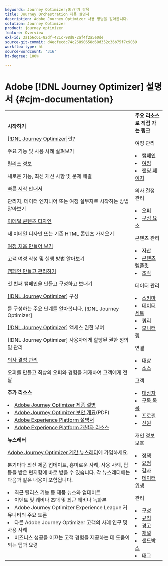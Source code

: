 ```yaml
---
keywords: Journey Optimizer;홈;인기 항목
title: Journey Orchestration 제품 설명서
description: Adobe Journey Optimizer 사용 방법을 알아봅니다.
solution: Journey Optimizer
product: journey optimizer
feature: Overview
exl-id: 3a1b6c61-82df-421c-98d8-2af4f2a5e0de
source-git-commit: d4ecfecdc74c26890658d68d352c36b75f7c9039
workflow-type: ht
source-wordcount: '316'
ht-degree: 100%

---
```


# Adobe [!DNL Journey Optimizer] 설명서 {#cjm-documentation}

<table style="table-layout:fixed">
<tr style="border: 0;">
  <td>
    <div><strong>시작하기</strong>
    </div>
    <p>
    <em></em>
    <p>
    <div>
      <a href="using/start/get-started.md">[!DNL Journey Optimizer]란?</a>
    </div>
    <p>주요 기능 및 사용 사례 살펴보기
    <p>
    <div>
      <a href="using/rn/release-notes.md">릴리스 정보</a>
    </div>
    <p>새로운 기능, 최신 개선 사항 및 문제 해결</p>
   <p>
    <div>
      <a href="using/start/quick-start.md">빠른 시작 안내서</a>
    </div>
    <p>관리자, 데이터 엔지니어 또는 여정 실무자로 시작하는 방법 알아보기</p>
    <p>
    <p>
    <div>
      <a href="using/email/get-started-email-design.md">이메일 콘텐츠 디자인</a>
    </div>
    <p>새 이메일 디자인 또는 기존 HTML 콘텐츠 가져오기</p>
    <p>
    <div>
    <a href="using/building-journeys/journey-gs.md">여정 처음 만들어 보기</a>
    </div>
    <p>고객 여정 작성 및 실행 방법 알아보기
    <p>
     <div>
      <a href="using/campaigns/create-campaign.md">캠페인 만들고 관리하기</a>
    </div>
    <p>첫 번째 캠페인을 만들고 구성하고 보내기</p>
    <p>
    <div>
    <div>
    <a href="using/configuration/get-started-configuration.md">[!DNL Journey Optimizer]</a> 구성
    </div>
    <p>를 구성하는 주요 단계를 알아봅니다. [!DNL Journey Optimizer]</p>
    <p>
    <div>
    <a href="using/administration/permissions-overview.md">[!DNL Journey Optimizer]</a> 액세스 권한 부여
    </div>
    <p>[!DNL Journey Optimizer] 사용자에게 할당된 권한 정의 및 관리</p>
    <p>
    <div>
    <a href="using/offers/get-started/starting-offer-decisioning.md">의사 결정 관리</a>
    </div>
    <p>오퍼를 만들고 최상의 오퍼와 경험을 게재하여 고객에게 전달</p>
    <p>
    <p>
    <div><strong>추가 리소스</strong>
    </div>
    <p>
    <p>
    <div>
    <li>
      <a href="https://helpx.adobe.com/kr/legal/product-descriptions/adobe-journey-optimizer.html" target="_blank">Adobe Journey Optimizer 제품 설명</a>
    </li>
    </div>
    <div>
    <li>
      <a href="https://www.adobe.com/content/dam/cc/en/security/pdfs/AJO_SecurityOverview.pdf" target="_blank">Adobe Journey Optimizer 보안 개요</a>(PDF)
    </li>
    </div>
    <div>
    <li>
      <a href="https://experienceleague.adobe.com/docs/experience-platform/landing/home.html?lang=ko" target="_blank">Adobe Experience Platform 설명서</a>
    </li>
    </div>
    <div>
      <li>
      <a href="https://www.adobe.com/kr/experience-platform/documentation-and-developer-resources.html" target="_blank">Adobe Experience Platform 개발자 리소스</a>
    </li>
    </div>
    <p>
    </p>
    <p>
    </p>
    <div>
    </div>
    <div><strong>뉴스레터</strong>
    </div>
    <p>
    <p>
    <div>
    <p><a href="https://www.adobe.com/subscription/Adobe_Journey_Optimizer_NL.html" target="_blank">Adobe Journey Optimizer 계간 뉴스레터</a>에 가입하세요.</p>
    <p>분기마다 최신 제품 업데이트, 흥미로운 사례, 사용 사례, 팁 등을 받은 편지함에 바로 받을 수 있습니다. 각 뉴스레터에는 다음과 같은 내용이 포함됩니다.</p>
    <li>최근 릴리스 기능 등 제품 뉴스와 업데이트</li>
    <li>이벤트 및 웨비나 초대 및 최근 웨비나 녹화본</li>
    <li>Adobe Journey Optimizer Experience League 커뮤니티의 주요 토론 </li>
    <li>다른 Adobe Journey Optimizer 고객의 사례 연구 및 사용 사례</li>
    <li>비즈니스 성공을 이끄는 고객 경험을 제공하는 데 도움이 되는 팁과 요령</li>
  </td>
   <td>
   <div><strong>주요 리소스로 직접 가는 링크</strong>
    </div>
    <p>
    <em></em>
    <p>
    <p>여정 관리</p>
    <li>
      <a href="using/campaigns/get-started-with-campaigns.md">캠페인</a>
    </li>
        <li>
      <a href="using/building-journeys/journey-gs.md">여정</a>
    </li>
    <li>
      <a href="using/landing-pages/get-started-lp.md">랜딩 페이지</a>
    </li>
    <p>
    <p>의사 결정 관리</p>
    <li>
      <a href="using/offers/get-started/starting-offer-decisioning.md">오퍼</a>
    </li>
     <li>
      <a href="using/offers/offer-library/key-steps.md">구성 요소</a>
    </li>
    <p>
    <p>콘텐츠 관리</p>
    <li>
      <a href="using/content-management/assets-essentials.md">자산</a>
    </li>
    <li>
      <a href="using/content-management/content-templates.md">콘텐츠 템플릿</a>
    </li>
      <li>
      <a href="using/content-management/fragments.md">조각</a>
    </li>
    <p>
    <p>데이터 관리</p>
    <li>
      <a href="using/data/get-started-schemas.md">스키마</a>
    </li>
     <li>
      <a href="using/data/get-started-datasets.md">데이터 세트</a>
    </li>
        <li>
      <a href="using/data/get-started-queries.md">쿼리</a>
    </li>
     <li>
      <a href="https://experienceleague.adobe.com/docs/experience-platform/ingestion/quality/monitor-data-ingestion.html?lang=ko" target="_blank">모니터링</a>
    </li>
    <p>
    <p>연결</p>
      <li>
      <a href="using/data/export-datasets.md">대상</a>
    </li>
    <li>
      <a href="using/start/get-started-sources.md">소스</a>
    </li>
    <p>
    <p>고객</p>
    <li>
      <a href="using/audience/about-audiences.md">대상자</a>
    </li>
    </li>
    <li>
      <a href="using/landing-pages/subscription-list.md">구독 목록</a>
    </li>     
    <li>
      <a href="using/audience/get-started-profiles.md">프로필</a>
    </li>
    <li>
      <a href="using/audience/get-started-identity.md">신원</a>
    </li>
    <p>
    <p>개인 정보 보호</p>
    <li>
      <a href="using/action/action-privacy.md">정책</a>
    </li>
    <li>
      <a href="using/privacy/requests.md">요청</a>
    </li>
        <li>
      <a href="using/privacy/audit-logs.md"target="_blank">감사</a>
    </li>
        <li>
      <a href="using/privacy/data-hygiene.md"target="_blank">데이터 위생</a>
    </li>
    <p>
    <p>관리</p>
    <li>
      <a href="using/configuration/about-data-sources-events-actions.md">구성</a>
    </li>
    <li>
      <a href="using/configuration/frequency-rules.md">규칙</a>
    </li>
        <li>
      <a href="using/reports/alerts.md">경고</a>
    </li>
    <li>
      <a href="using/configuration/get-started-configuration.md">채널</a>
    </li>
     <li>
      <a href="using/administration/sandboxes.md">샌드박스</a>
    </li>
     <li>
      <a href="using/start/search-filter-categorize.md#work-with-unified-tags">태그</a>
    </li>
  </td>
</tr>
</table>
